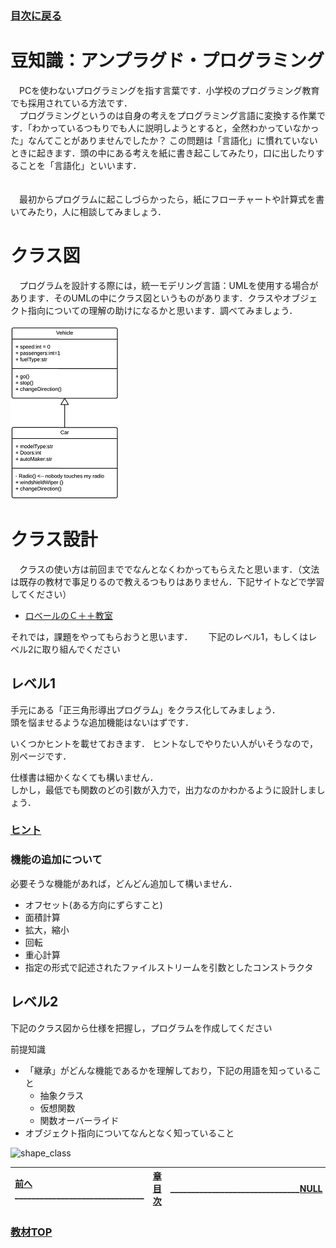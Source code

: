 ### [目次に戻る](../../README.md)
# 豆知識：アンプラグド・プログラミング
　PCを使わないプログラミングを指す言葉です．小学校のプログラミング教育でも採用されている方法です．  
　プログラミングというのは自身の考えをプログラミング言語に変換する作業です．「わかっているつもりでも人に説明しようとすると，全然わかっていなかった」なんてことがありませんでしたか？  この問題は「言語化」に慣れていないときに起きます．頭の中にある考えを紙に書き起こしてみたり，口に出したりすることを「言語化」といいます．  
　
  
　最初からプログラムに起こしづらかったら，紙にフローチャートや計算式を書いてみたり，人に相談してみましょう．

# クラス図
　プログラムを設計する際には，統一モデリング言語：UMLを使用する場合があります．そのUMLの中にクラス図というものがあります．クラスやオブジェクト指向についての理解の助けになるかと思います．調べてみましょう．


![クラス図](class_sample.PNG)


# クラス設計
　クラスの使い方は前回まででなんとなくわかってもらえたと思います．（文法は既存の教材で事足りるので教えるつもりはありません．下記サイトなどで学習してください）   

- [ロベールのＣ＋＋教室](http://www7b.biglobe.ne.jp/~robe/cpphtml/mainmenu.html)  

それでは，課題をやってもらおうと思います．　　
下記のレベル1，もしくはレベル2に取り組んでください

## レベル1 
手元にある「正三角形導出プログラム」をクラス化してみましょう．  
頭を悩ませるような追加機能はないはずです．  

いくつかヒントを載せておきます．
ヒントなしでやりたい人がいそうなので，別ページです．  

仕様書は細かくなくても構いません．  
しかし，最低でも関数のどの引数が入力で，出力なのかわかるように設計しましょう．　　

### [ヒント](hint1.md)

### 機能の追加について
必要そうな機能があれば，どんどん追加して構いません．

- オフセット(ある方向にずらすこと)
- 面積計算
- 拡大，縮小
- 回転
- 重心計算
- 指定の形式で記述されたファイルストリームを引数としたコンストラクタ

## レベル2
下記のクラス図から仕様を把握し，プログラムを作成してください

前提知識

- 「継承」がどんな機能であるかを理解しており，下記の用語を知っていること
	- 抽象クラス
	- 仮想関数
	- 関数オーバーライド
- オブジェクト指向についてなんとなく知っていること

![shape_class](fig_shape_class.jpg)

<!--### [ヒント](hint2-1.md)-->

| [前へ](6-2.md)_______________________________ |[章目次](6.md)| _______________________________[NULL]() |
|:---|:---:|---:|

### [教材TOP](../../README.md)
　